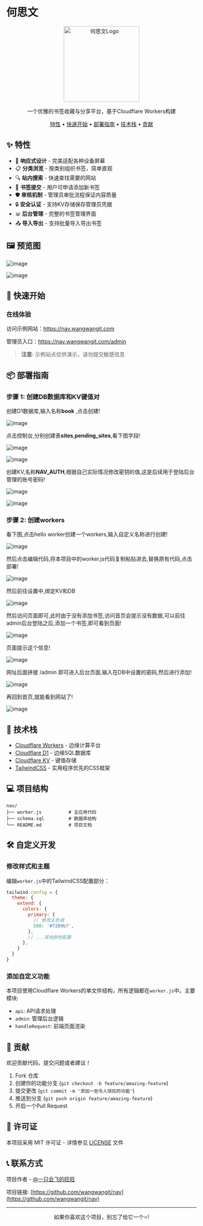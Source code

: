 # 何思文  

<p align="center">
  <img src="https://github.com/user-attachments/assets/c0200239-4b89-4f3f-9d5d-99f731661d7c](https://github.com/Kinsen1998/Kinsen1998.github.io/blob/main/icon_lilin/20250512gpt.png" alt="何思文Logo" width="200">
</p>



<p align="center">
  一个优雅的书签收藏与分享平台，基于Cloudflare Workers构建
</p>

<p align="center">
  <a href="#✨-特性">特性</a> •
  <a href="#🚀-快速开始">快速开始</a> •
  <a href="#📦-部署指南">部署指南</a> •
  <a href="#🔧-技术栈">技术栈</a> •
  <a href="#🌟-贡献">贡献</a>
</p>

## ✨ 特性

- 📱 **响应式设计** - 完美适配各种设备屏幕
- 📋 **分类浏览** - 按类别组织书签，简单直观
- 🔍 **站内搜索** - 快速查找需要的网站
- 📝 **书签提交** - 用户可申请添加新书签
- 🛡️ **审核机制** - 管理员审批流程保证内容质量
- 🔒 **安全认证** - 支持KV存储保存管理员凭据
- 📊 **后台管理** - 完整的书签管理界面
- 📤 **导入导出** - 支持批量导入导出书签

## 🖼️ 预览图

![image](https://github.com/user-attachments/assets/b12755c5-7669-408f-be05-2db6ba1b02cc)


![image](https://github.com/user-attachments/assets/d387794d-95f8-42e9-879d-41fc6c5f5fa8)


## 🚀 快速开始

### 在线体验

访问示例网站：https://nav.wangwangit.com

管理员入口：https://nav.wangwangit.com/admin

> **注意**: 示例站点仅供演示，请勿提交敏感信息

## 📦 部署指南

### 步骤 1: 创建DB数据库和KV键值对

创建D1数据库,输入名称**book** ,点击创建!

![image](https://github.com/user-attachments/assets/f49d61ea-a87b-42ed-a460-98e53fb340e0)


点击控制台,分别创建表**sites**,**pending_sites**,看下图字段!

![image](https://github.com/user-attachments/assets/fdc5c65d-3726-4e71-8163-62dc2ed1bbdf)


![image](https://github.com/user-attachments/assets/735e63b7-1ba8-49ce-94e6-0ccf9bf55042)


创建KV,名称**NAV_AUTH**,根据自己实际情况修改密钥的值,这是后续用于登陆后台管理的账号密码!

![image](https://github.com/user-attachments/assets/ed274f2d-2bf0-4f26-aa86-90e22286e94b)


![image](https://github.com/user-attachments/assets/2fd5742f-5709-4ad9-b4fa-865cbca0bb8e)


### 步骤 2: 创建workers

看下图,点击hello worker创建一个workers,输入自定义名称进行创建!

![image](https://github.com/user-attachments/assets/02c3d4c4-6746-45fe-a428-516023fed880)


然后点击编辑代码,将本项目中的worker.js代码复制粘贴进去,替换原有代码,点击部署!

![image](https://github.com/user-attachments/assets/f2f4fe86-aab1-4805-9ba3-bac8b889875d)


然后前往设置中,绑定KV和DB

![image](https://github.com/user-attachments/assets/269f4678-4e8a-4dbd-a8d7-f186466f4380)


然后访问页面即可,此时由于没有添加书签,访问首页会提示没有数据,可以前往admin后台登陆之后,添加一个书签,即可看到页面!

![image](https://github.com/user-attachments/assets/6f3e0185-25b4-423e-b34c-26f88aabb807)


页面提示这个信息!

![image](https://github.com/user-attachments/assets/9b9ae7fb-9857-4481-b758-b58a556abf6f)


网址后面拼接 /admin 即可进入后台页面,输入在DB中设置的密码,然后进行添加!

![image](https://github.com/user-attachments/assets/284e3560-284f-4313-a7c6-d651d2e25c00)


再回到首页,就能看到网站了!

![image](https://github.com/user-attachments/assets/99c27184-6688-4464-b6c9-d29882927032)




## 🔧 技术栈

- [Cloudflare Workers](https://workers.cloudflare.com/) - 边缘计算平台
- [Cloudflare D1](https://developers.cloudflare.com/d1/) - 边缘SQL数据库
- [Cloudflare KV](https://developers.cloudflare.com/workers/runtime-apis/kv/) - 键值存储
- [TailwindCSS](https://tailwindcss.com/) - 实用程序优先的CSS框架

## 💻 项目结构

```
nav/
├── worker.js          # 主应用代码
├── schema.sql         # 数据库结构
└── README.md          # 项目文档
```

## 🛠️ 自定义开发

### 修改样式和主题

编辑`worker.js`中的TailwindCSS配置部分：

```js
tailwind.config = {
  theme: {
    extend: {
      colors: {
        primary: {
          // 修改主色调
          500: '#7209b7',
        },
        // ...其他颜色配置
      },
    }
  }
}
```

### 添加自定义功能

本项目使用Cloudflare Workers的单文件结构，所有逻辑都在`worker.js`中。主要模块:

- `api`: API请求处理
- `admin`: 管理后台逻辑
- `handleRequest`: 前端页面渲染

## 🌟 贡献

欢迎贡献代码，提交问题或者建议！

1. Fork 仓库
2. 创建你的功能分支 (`git checkout -b feature/amazing-feature`)
3. 提交更改 (`git commit -m '添加一些令人惊叹的功能'`)
4. 推送到分支 (`git push origin feature/amazing-feature`)
5. 开启一个Pull Request

## 📄 许可证

本项目采用 MIT 许可证 - 详情参见 [LICENSE](LICENSE) 文件

## 📞 联系方式

项目作者 - [@一只会飞的旺旺](https://github.com/wangwangit)

项目链接: [https://github.com/wangwangit/nav](https://github.com/wangwangit/nav)

---

<p align="center">如果你喜欢这个项目，别忘了给它一个⭐️!</p>
